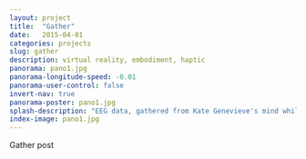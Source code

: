 ```yaml
---
layout: project
title:  "Gather"
date:   2015-04-01
categories: projects
slug: gather
description: virtual reality, embodiment, haptic
panorama: pano1.jpg
panorama-longitude-speed: -0.01
panorama-user-control: false
invert-nav: true
panorama-poster: pano1.jpg
splash-description: "EEG data, gathered from Kate Genevieve's mind while whistling theme Rainbow"
index-image: pano1.jpg
---
```

Gather post
